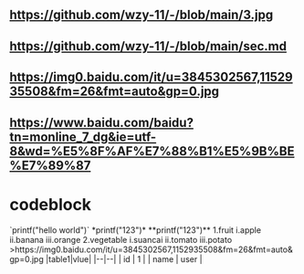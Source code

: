 ## https://github.com/wzy-11/-/blob/main/3.jpg
## https://github.com/wzy-11/-/blob/main/sec.md
## https://img0.baidu.com/it/u=3845302567,1152935508&fm=26&fmt=auto&gp=0.jpg
## https://www.baidu.com/baidu?tn=monline_7_dg&ie=utf-8&wd=%E5%8F%AF%E7%88%B1%E5%9B%BE%E7%89%87
<h1>codeblock</h1>
`printf("hello world")`
*printf("123")*
**printf("123")**
1.fruit
  i.apple
  ii.banana
  iii.orange
2.vegetable
  i.suancai
  ii.tomato
  iii.potato
>https://img0.baidu.com/it/u=3845302567,1152935508&fm=26&fmt=auto&gp=0.jpg
|table1|vlue|
|--|--|
| id | 1 |
| name | user |

